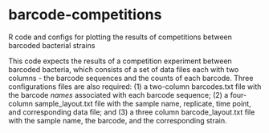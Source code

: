 # barcode-competitions
R code and configs for plotting the results of competitions between barcoded bacterial strains

This code expects the results of a competition experiment between barcoded bacteria, which consists of a set of data files each with two columns - the barcode sequences and the counts of each barcode. Three configurations files are also required: (1) a two-column barcodes.txt file with the barcode _names_ associated with each barcode sequence; (2) a four-column sample_layout.txt file with the sample name, replicate, time point, and corresponding data file; and (3) a three column barcode_layout.txt file with the sample name, the barcode, and the corresponding strain. 
